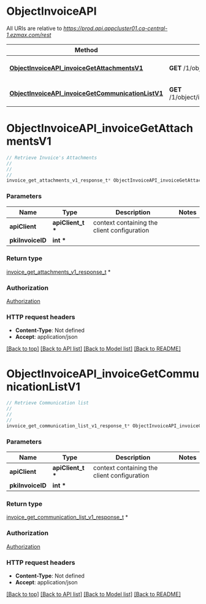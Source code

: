 # ObjectInvoiceAPI

All URIs are relative to *https://prod.api.appcluster01.ca-central-1.ezmax.com/rest*

Method | HTTP request | Description
------------- | ------------- | -------------
[**ObjectInvoiceAPI_invoiceGetAttachmentsV1**](ObjectInvoiceAPI.md#ObjectInvoiceAPI_invoiceGetAttachmentsV1) | **GET** /1/object/invoice/{pkiInvoiceID}/getAttachments | Retrieve Invoice&#39;s Attachments
[**ObjectInvoiceAPI_invoiceGetCommunicationListV1**](ObjectInvoiceAPI.md#ObjectInvoiceAPI_invoiceGetCommunicationListV1) | **GET** /1/object/invoice/{pkiInvoiceID}/getCommunicationList | Retrieve Communication list


# **ObjectInvoiceAPI_invoiceGetAttachmentsV1**
```c
// Retrieve Invoice's Attachments
//
// 
//
invoice_get_attachments_v1_response_t* ObjectInvoiceAPI_invoiceGetAttachmentsV1(apiClient_t *apiClient, int pkiInvoiceID);
```

### Parameters
Name | Type | Description  | Notes
------------- | ------------- | ------------- | -------------
**apiClient** | **apiClient_t \*** | context containing the client configuration |
**pkiInvoiceID** | **int \*** |  | 

### Return type

[invoice_get_attachments_v1_response_t](invoice_get_attachments_v1_response.md) *


### Authorization

[Authorization](../README.md#Authorization)

### HTTP request headers

 - **Content-Type**: Not defined
 - **Accept**: application/json

[[Back to top]](#) [[Back to API list]](../README.md#documentation-for-api-endpoints) [[Back to Model list]](../README.md#documentation-for-models) [[Back to README]](../README.md)

# **ObjectInvoiceAPI_invoiceGetCommunicationListV1**
```c
// Retrieve Communication list
//
// 
//
invoice_get_communication_list_v1_response_t* ObjectInvoiceAPI_invoiceGetCommunicationListV1(apiClient_t *apiClient, int pkiInvoiceID);
```

### Parameters
Name | Type | Description  | Notes
------------- | ------------- | ------------- | -------------
**apiClient** | **apiClient_t \*** | context containing the client configuration |
**pkiInvoiceID** | **int \*** |  | 

### Return type

[invoice_get_communication_list_v1_response_t](invoice_get_communication_list_v1_response.md) *


### Authorization

[Authorization](../README.md#Authorization)

### HTTP request headers

 - **Content-Type**: Not defined
 - **Accept**: application/json

[[Back to top]](#) [[Back to API list]](../README.md#documentation-for-api-endpoints) [[Back to Model list]](../README.md#documentation-for-models) [[Back to README]](../README.md)

